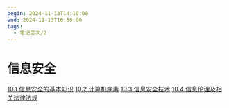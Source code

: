```yaml
---
begin: 2024-11-13T14:10:00
end: 2024-11-13T16:50:00
tags:
  - 笔记层次/2
---
```

# 信息安全

[10.1 信息安全的基本知识](0201-计算机基础/10-信息安全/10.1%20信息安全的基本知识.md)
[10.2 计算机病毒](0201-计算机基础/10-信息安全/10.2%20计算机病毒.md)
[10.3 信息安全技术](0201-计算机基础/10-信息安全/10.3%20信息安全技术.md)
[10.4 信息伦理及相关法律法规](0201-计算机基础/10-信息安全/10.4%20信息伦理及相关法律法规.md)
